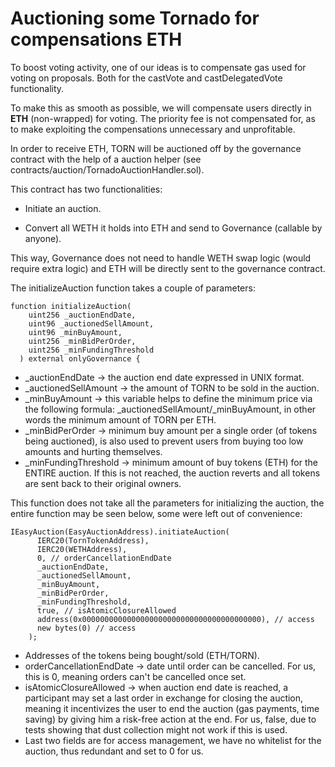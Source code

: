 # Auctioning some Tornado for compensations ETH

To boost voting activity, one of our ideas is to compensate gas used for voting on proposals.
Both for the castVote and castDelegatedVote functionality.

To make this as smooth as possible, we will compensate users directly in **ETH** (non-wrapped) for voting.
The priority fee is not compensated for, as to make exploiting the compensations unnecessary and unprofitable.

In order to receive ETH, TORN will be auctioned off by the governance contract with the help of a auction helper
(see contracts/auction/TornadoAuctionHandler.sol).

This contract has two functionalities:

- Initiate an auction.

- Convert all WETH it holds into ETH and send to Governance (callable by anyone).

This way, Governance does not need to handle WETH swap logic (would require extra logic) and ETH will be directly sent to the governance contract.

The initializeAuction function takes a couple of parameters:

```
function initializeAuction(
    uint256 _auctionEndDate,
    uint96 _auctionedSellAmount,
    uint96 _minBuyAmount,
    uint256 _minBidPerOrder,
    uint256 _minFundingThreshold
  ) external onlyGovernance {
```

- \_auctionEndDate -> the auction end date expressed in UNIX format.
- \_auctionedSellAmount -> the amount of TORN to be sold in the auction.
- \_minBuyAmount -> this variable helps to define the minimum price via the following formula: \_auctionedSellAmount/\_minBuyAmount, in other words the minimum amount of TORN per ETH.
- \_minBidPerOrder -> minimum buy amount per a single order (of tokens being auctioned), is also used to prevent users from buying too low amounts and hurting themselves.
- \_minFundingThreshold -> minimum amount of buy tokens (ETH) for the ENTIRE auction. If this is not reached, the auction reverts and all tokens are sent back to their original owners.

This function does not take all the parameters for initializing the auction, the entire function may be seen below, some were left out of convenience:

```
IEasyAuction(EasyAuctionAddress).initiateAuction(
      IERC20(TornTokenAddress),
      IERC20(WETHAddress),
      0, // orderCancellationEndDate
      _auctionEndDate,
      _auctionedSellAmount,
      _minBuyAmount,
      _minBidPerOrder,
      _minFundingThreshold,
      true, // isAtomicClosureAllowed
      address(0x0000000000000000000000000000000000000000), // access
      new bytes(0) // access
    );
```

- Addresses of the tokens being bought/sold (ETH/TORN).
- orderCancellationEndDate -> date until order can be cancelled. For us, this is 0, meaning orders can't be cancelled once set.
- isAtomicClosureAllowed -> when auction end date is reached, a participant may set a last order in exchange for closing the auction, meaning it incentivizes the user to end the auction (gas payments, time saving) by giving him a risk-free action at the end. For us, false, due to tests showing that dust collection might not work if this is used.
- Last two fields are for access management, we have no whitelist for the auction, thus redundant and set to 0 for us.
